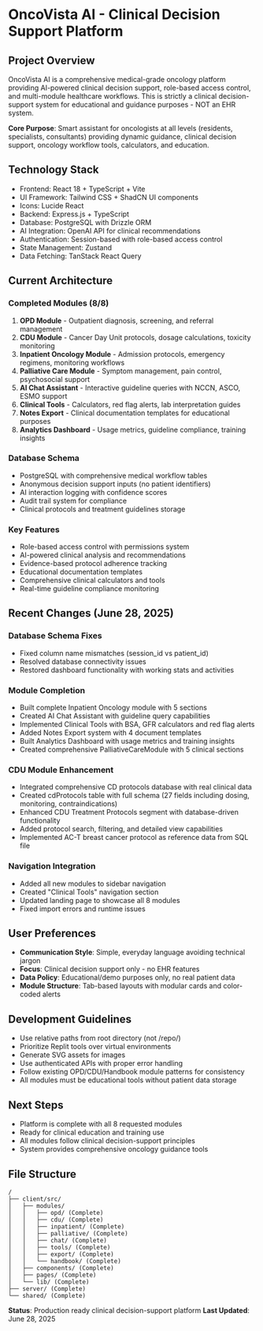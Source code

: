 # OncoVista AI - Clinical Decision Support Platform

## Project Overview
OncoVista AI is a comprehensive medical-grade oncology platform providing AI-powered clinical decision support, role-based access control, and multi-module healthcare workflows. This is strictly a clinical decision-support system for educational and guidance purposes - NOT an EHR system.

**Core Purpose**: Smart assistant for oncologists at all levels (residents, specialists, consultants) providing dynamic guidance, clinical decision support, oncology workflow tools, calculators, and education.

## Technology Stack
- Frontend: React 18 + TypeScript + Vite
- UI Framework: Tailwind CSS + ShadCN UI components
- Icons: Lucide React
- Backend: Express.js + TypeScript
- Database: PostgreSQL with Drizzle ORM
- AI Integration: OpenAI API for clinical recommendations
- Authentication: Session-based with role-based access control
- State Management: Zustand
- Data Fetching: TanStack React Query

## Current Architecture

### Completed Modules (8/8)
1. **OPD Module** - Outpatient diagnosis, screening, and referral management
2. **CDU Module** - Cancer Day Unit protocols, dosage calculations, toxicity monitoring
3. **Inpatient Oncology Module** - Admission protocols, emergency regimens, monitoring workflows
4. **Palliative Care Module** - Symptom management, pain control, psychosocial support
5. **AI Chat Assistant** - Interactive guideline queries with NCCN, ASCO, ESMO support
6. **Clinical Tools** - Calculators, red flag alerts, lab interpretation guides
7. **Notes Export** - Clinical documentation templates for educational purposes
8. **Analytics Dashboard** - Usage metrics, guideline compliance, training insights

### Database Schema
- PostgreSQL with comprehensive medical workflow tables
- Anonymous decision support inputs (no patient identifiers)
- AI interaction logging with confidence scores
- Audit trail system for compliance
- Clinical protocols and treatment guidelines storage

### Key Features
- Role-based access control with permissions system
- AI-powered clinical analysis and recommendations
- Evidence-based protocol adherence tracking
- Educational documentation templates
- Comprehensive clinical calculators and tools
- Real-time guideline compliance monitoring

## Recent Changes (June 28, 2025)

### Database Schema Fixes
- Fixed column name mismatches (session_id vs patient_id)
- Resolved database connectivity issues
- Restored dashboard functionality with working stats and activities

### Module Completion
- Built complete Inpatient Oncology module with 5 sections
- Created AI Chat Assistant with guideline query capabilities
- Implemented Clinical Tools with BSA, GFR calculators and red flag alerts
- Added Notes Export system with 4 document templates
- Built Analytics Dashboard with usage metrics and training insights
- Created comprehensive PalliativeCareModule with 5 clinical sections

### CDU Module Enhancement
- Integrated comprehensive CD protocols database with real clinical data
- Created cdProtocols table with full schema (27 fields including dosing, monitoring, contraindications)
- Enhanced CDU Treatment Protocols segment with database-driven functionality
- Added protocol search, filtering, and detailed view capabilities
- Implemented AC-T breast cancer protocol as reference data from SQL file

### Navigation Integration
- Added all new modules to sidebar navigation
- Created "Clinical Tools" navigation section
- Updated landing page to showcase all 8 modules
- Fixed import errors and runtime issues

## User Preferences
- **Communication Style**: Simple, everyday language avoiding technical jargon
- **Focus**: Clinical decision support only - no EHR features
- **Data Policy**: Educational/demo purposes only, no real patient data
- **Module Structure**: Tab-based layouts with modular cards and color-coded alerts

## Development Guidelines
- Use relative paths from root directory (not /repo/)
- Prioritize Replit tools over virtual environments
- Generate SVG assets for images
- Use authenticated APIs with proper error handling
- Follow existing OPD/CDU/Handbook module patterns for consistency
- All modules must be educational tools without patient data storage

## Next Steps
- Platform is complete with all 8 requested modules
- Ready for clinical education and training use
- All modules follow clinical decision-support principles
- System provides comprehensive oncology guidance tools

## File Structure
```
/
├── client/src/
│   ├── modules/
│   │   ├── opd/ (Complete)
│   │   ├── cdu/ (Complete)
│   │   ├── inpatient/ (Complete)
│   │   ├── palliative/ (Complete)
│   │   ├── chat/ (Complete)
│   │   ├── tools/ (Complete)
│   │   ├── export/ (Complete)
│   │   └── handbook/ (Complete)
│   ├── components/ (Complete)
│   ├── pages/ (Complete)
│   └── lib/ (Complete)
├── server/ (Complete)
└── shared/ (Complete)
```

**Status**: Production ready clinical decision-support platform
**Last Updated**: June 28, 2025